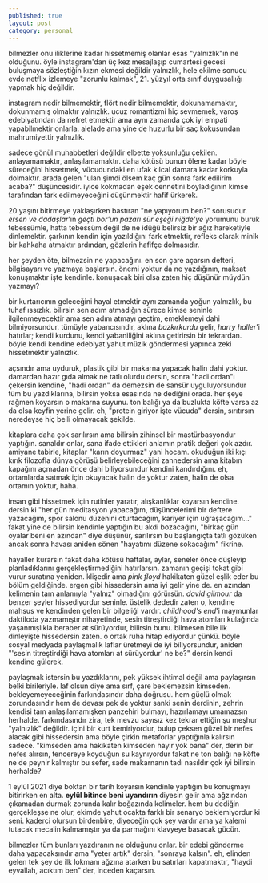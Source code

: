 ```yaml
---
published: true
layout: post
category: personal
---
```

bilmezler onu iliklerine kadar hissetmemiş olanlar esas "yalnızlık"ın ne olduğunu. öyle
instagram'dan üç kez mesajlaşıp cumartesi gecesi buluşmaya sözleştiğin kızın ekmesi
değildir yalnızlık, hele ekilme sonucu evde netflix izlemeye "zorunlu kalmak", 21. yüzyıl
orta sınıf duygusallığı yapmak hiç değildir.

instagram nedir bilmemektir, flört nedir bilmemektir, dokunamamaktır, dokunmamış
olmaktır yalnızlık. ucuz romantizmi hiç sevmemek, varoş edebiyatından da nefret
etmektir ama aynı zamanda çok iyi empati yapabilmektir onlarla. alelade ama yine de
huzurlu bir saç kokusundan mahrumiyettir yalnızlık.  

sadece gönül muhabbetleri değildir elbette yoksunluğu çekilen. anlayamamaktır,
anlaşılamamaktır. daha kötüsü bunun ölene kadar böyle süreceğini hissetmek,
vücudundaki en ufak kılcal damara kadar korkuyla dolmaktır. arada gelen "ulan şimdi ölsem
kaç gün sonra fark edilirim acaba?" düşüncesidir. i̇yice kokmadan eşek cennetini
boyladığının kimse tarafından fark edilmeyeceğini düşünmektir hafif ürkerek.  

20 yaşını bitirmeye yaklaşırken bastıran "ne yapıyorum ben?" sorusudur. _ersen ve dadaşlar_'ın
_geçti bor'un pazarı sür eşeği niğde'ye_ yorumunu buruk tebessümle, hatta tebessüm
değil de ne idüğü belirsiz bir ağız hareketiyle dinlemektir. şarkının kendin için yazıldığını
fark etmektir, refleks olarak minik bir kahkaha atmaktır ardından, gözlerin hafifçe dolmasıdır.

her şeyden öte, bilmezsin ne yapacağını. en son çare açarsın defteri, bilgisayarı ve
yazmaya başlarsın. önemi yoktur da ne yazdığının, maksat konuşmaktır işte kendinle.
konuşacak biri olsa zaten hiç düşünür müydün yazmayı?  

bir kurtarıcının geleceğini hayal etmektir aynı zamanda yoğun yalnızlık, bu tuhaf
ıssızlık. bilirsin sen adım atmadığın sürece kimse seninle ilgilenmeyecektir ama sen
adım atmayı geçtim, emeklemeyi dahi bilmiyorsundur. tümüyle yabancısındır, aklına
_bozkırkurdu_ gelir, _harry haller_'i hatırlar; kendi kurdunu, kendi yabaniliğini aklına
getirirsin bir tekrardan. böyle kendi kendine edebiyat yahut müzik göndermesi
yapınca zeki hissetmektir yalnızlık.  

açsındır ama uyduruk, plastik gibi bir makarna yapacak halin dahi yoktur. damardan
hazır gıda almak ne tatlı olurdu dersin, sonra "hadi ordan"ı çekersin kendine, "hadi
ordan" da demezsin de sansür uyguluyorsundur tüm bu yazdıklarına, bilirsin yoksa
esasında ne dediğini orada. her şeye rağmen koyarsın o makarna suyunu. ton balığı
ya da buzlukta köfte varsa az da olsa keyfin yerine gelir. eh, "protein giriyor işte vücuda"
dersin, sırıtırsın neredeyse hiç belli olmayacak şekilde.  

kitaplara daha çok sarılırsın ama bilirsin zihinsel bir mastürbasyondur yaptığın.
sanaldır onlar, sana ifade ettikleri anlamın pratik değeri çok azdır. amiyane tabirle,
kitaplar "karın doyurmaz" yani hocam. okuduğun iki kıçı kırık filozofla dünya görüşü
belirleyebileceğini zannedersin ama kitabın kapağını açmadan önce dahi biliyorsundur
kendini kandırdığını. eh, ortamlarda satmak için okuyacak halin de yoktur zaten, halin
de olsa ortamın yoktur, haha.  

i̇nsan gibi hissetmek için rutinler yaratır, alışkanlıklar koyarsın kendine. dersin ki "her
gün meditasyon yapacağım, düşüncelerimi bir deftere yazacağım, spor salonu düzenini
oturtacağım, kariyer için uğraşacağım..." fakat yine de bilirsin kendinle yaptığın bu akdi
bozacağını, "birkaç gün oyalar beni en azından" diye düşünür, sarılırsın bu başlangıçta
tatlı gözüken ancak sonra havası aniden sönen "hayatımı düzene sokacağım" fikrine.  

hayaller kurarsın fakat daha kötüsü haftalar, aylar, seneler önce düşleyip
planladıklarını gerçekleştirmediğini hatırlarsın. zamanın geçişi tokat gibi vurur suratına yeniden. klişedir ama _pink floyd_ hakikaten güzel eşlik eder bu bölüm geldiğinde.
ergen gibi hissedersin ama iyi gelir yine de. en azından kelimenin tam anlamıyla
"yalnız" olmadığını görürsün. _david gilmour_ da benzer şeyler hissediyordur seninle.
üstelik dededir zaten o, kendine mahsus ve kendinden gelen bir bilgeliği vardır.
_childhood's end_'i maymunlar daktiloda yazmamıştır nihayetinde, sesin titreştirdiği hava
atomları kulağında yaşanmışlıkla beraber at sürüyordur, bilirsin bunu. bilmesen bile ilk
dinleyişte hissedersin zaten. o ortak ruha hitap ediyordur çünkü. böyle sosyal medyada
paylaşmalık laflar üretmeyi de iyi biliyorsundur, aniden "'sesin titreştirdiği hava atomları
at sürüyordur' ne be?" dersin kendi kendine gülerek.  

paylaşmak istersin bu yazdıklarını, pek yüksek ihtimal değil ama paylaşırsın belki
birileriyle. laf olsun diye ama sırf, çare beklemezsin kimseden. bekleyemeyeceğinin
farkındasındır daha doğrusu. hem güçlü olmak zorundasındır hem de devası pek de
yoktur sanki senin derdinin, zehrin kendisi tam anlaşılamamışken panzehiri bulmayı,
hazırlamayı umamazsın herhalde. farkındasındır zira, tek mevzu sayısız kez tekrar
ettiğin şu meşhur "yalnızlık" değildir. i̇çini bir kurt kemiriyordur, bulup çeksen
güzel bir nefes alacak gibi hissedersin ama böyle çirkin metaforlar yaptığınla kalırsın
sadece. "kimseden ama hakikaten kimseden hayır yok bana" der, derin bir nefes alırsın,
tencereye koyduğun su kaynıyordur fakat ne ton balığı ne köfte ne de peynir kalmıştır bu
sefer, sade makarnanın tadı nasıldır çok iyi bilirsin herhalde?  

1 eylül 2021 diye boktan bir tarih koyarsın kendinle yaptığın bu konuşmayı bitirirken
en alta. **eylül bitince beni uyandırın** diyesin gelir ama ağzından çıkamadan durmak
zorunda kalır boğazında kelimeler. hem bu dediğin gerçekleşse ne olur, ekimde yahut
ocakta farklı bir senaryo beklemiyordur ki seni. kaderci olursun birdenbire, diyeceğin
çok şey vardır ama ya kalemi tutacak mecalin kalmamıştır ya da parmağını klavyeye
basacak gücün.  

bilmezler tüm bunları yazdıranın ne olduğunu onlar. bir edebi gönderme daha
yapacaksındır ama "yeter artık" dersin, "sonraya kalsın". eh, elinden gelen tek şey de ilk
lokmanı ağzına atarken bu satırları kapatmaktır, "haydi eyvallah, acıktım ben" der,
inceden kaçarsın.